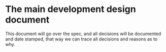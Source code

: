 # The main development design document

This document will go over the spec,
and all decisions will be documented and date stamped,
that way we can trace all decisions and reasons as to why.

